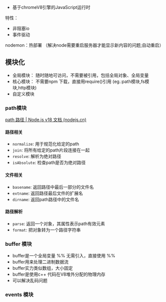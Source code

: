 - 基于chromeV8引擎的JavaScript运行时

特性：
- 非阻塞io
- 事件驱动

nodemon：热部署 （解决node需要重启服务器才能显示新内容的问题;自动重启）


## 模块化

- 全局模块： 随时随地可访问，不需要被引用，包括全局对象、全局变量 
- 核心模块： 不需要npm 下载，直接用require()引用 (eg.:path模块,fs模块,http模块)
- 自定义模块

### path模块

[path 路径 | Node.js v18 文档 (nodejs.cn)](https://nodejs.cn/dist/latest-v18.x/docs/api/path.html)

#### 路径相关

- `normalize`: 用于规范化给定的path
- `join`: 将所有给定的path片段连接在一起
- `resolve`: 解析为绝对路径
- `isAbsolute`: 检查path是否为绝对路径

#### 文件相关

- `basename`: 返回路径中最后一部分的文件名
- `extname`: 返回路径最后文件的扩展名
- `dirname`: 返回path路径中的文件名

#### 路径解析
- `parse`: 返回一个对象，其属性表示path有效元素
- `format`: 把对象转为一个路径字符串 


### buffer 模块

- buffer是一个全局变量 %% 无需引入，直接使用 %%
- buffer用来处理二进制数据流
- buffer实力类似数组，大小固定
- buffer是使用c++ 代码在V8堆外分配的物理内存
- 可以解决乱码问题

### events 模块

